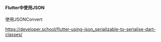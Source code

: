 



#### Flutter中使用JSON

使用JSONConvert

https://developer.school/flutter-using-json_serializable-to-serialise-dart-classes/